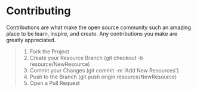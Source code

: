 # Contributing
Contributions are what make the open source community such an amazing place to be learn, inspire, and create. Any contributions you make are greatly appreciated.
> 1. Fork the Project
> 2. Create your Resource Branch (git checkout -b resource/NewResource)
> 3. Commit your Changes (git commit -m 'Add New Resources')
> 4. Push to the Branch (git push origin resource/NewResource)
> 5. Open a Pull Request
